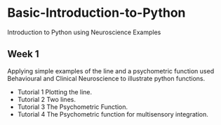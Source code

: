# Basic-Introduction-to-Python
Introduction to Python using Neuroscience Examples

## Week 1 
Applying simple examples of the line and a psychometric function used Behavioural and Clinical Neuroscience to illustrate python functions.
 * Tutorial 1 Plotting the line.
 * Tutorial 2 Two lines.
 * Tutorial 3 The Psychometric Function.
 * Tutorial 4 The Psychometric function for multisensory integration.

